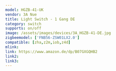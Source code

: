 ```yaml
---
model: HGZB-41-UK
vendor: 3A Nue
title: Light Switch - 1 Gang DE
category: switch
supports: on/off
image: /assets/images/devices/3A_HGZB-41-DE.jpg
zigbeemodel: ['FNB56-ZSW01LX2.0']
compatible: [zha,z2m,iob,z4d]
mlink: 
link: https://www.amazon.de/dp/B07GXGQHB2
link2: 
link3: 
---
```


